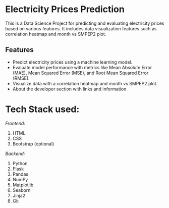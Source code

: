# Electricity Prices Prediction 

This is a Data Science Project for predicting and evaluating electricity prices based on various features. It includes data visualization features such as correlation heatmap and month vs SMPEP2 plot.

## Features

- Predict electricity prices using a machine learning model.
- Evaluate model performance with metrics like Mean Absolute Error (MAE), Mean Squared Error (MSE), and Root Mean Squared Error (RMSE).
- Visualize data with a correlation heatmap and month vs SMPEP2 plot.
- About the developer section with links and information.

# Tech Stack used:
*Frontend:* 
1. HTML
2. CSS
3. Bootstrap (optional)

*Backend:* 
1. Python
2. Flask
3. Pandas
4. NumPy
5. Matplotlib
6. Seaborn
7. Jinja2
8. Git
   

